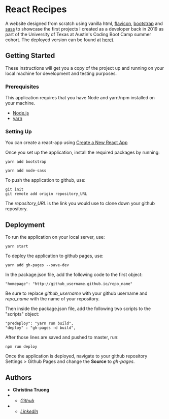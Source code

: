 
# React Recipes

A website designed from scratch using vanilla html, [flavicon](flaticon.com), [bootstrap](getbootstrap.com) and [sass]([sass-lang.com]) to showcase the first projects I created as a developer back in 2019 as part of the University of Texas at Austin's Coding Boot Camp summer cohort. The deployed version can be found at [here]([https://christinaqtruong.github.io/](https://christinaqtruong.github.io/))).

## Getting Started

These instructions will get you a copy of the project up and running on your local machine for development and testing purposes.

### Prerequisites 
This application requires that you have Node and yarn/npm installed on your machine.
 - [Node.js]([https://nodejs.org/en/](https://nodejs.org/en/))
 - [yarn]([https://yarnpkg.com/](https://yarnpkg.com/))

### Setting Up

You can create a react-app using [Create a New React App](https://reactjs.org/docs/create-a-new-react-app.html)

Once you set up the application, install the required packages by running:
```
yarn add bootstrap

yarn add node-sass
```

To push the application to github, use:

    git init
    git remote add origin repository_URL

The *repository_URL* is the link you would use to clone down your github repository.

## Deployment

To run the application on your local server, use:

    yarn start
    
To deploy the application to github pages, use:

    yarn add gh-pages --save-dev
    
In the package.json file, add the following code to the first object:

    "homepage": "http://github_username.github.io/repo_name"
    
Be sure to replace *github_username* with your github username and *repo_name* with the name of your repository.

Then inside the package.json file, add the following two scripts to the "scripts" object:

    "predeploy": "yarn run build",
    "deploy" : "gh-pages -d build",

After those lines are saved and pushed to master, run:

    npm run deploy
    
Once the application is deployed, navigate to your github repository Settings > Github Pages and change the **Source** to *gh-pages*.


## Authors

* **Christina Truong** 
* - [*Github* ](github.com/christinaqtruong)
*  - [*LinkedIn* ](linkedin.com/in/christinaqtruong)
